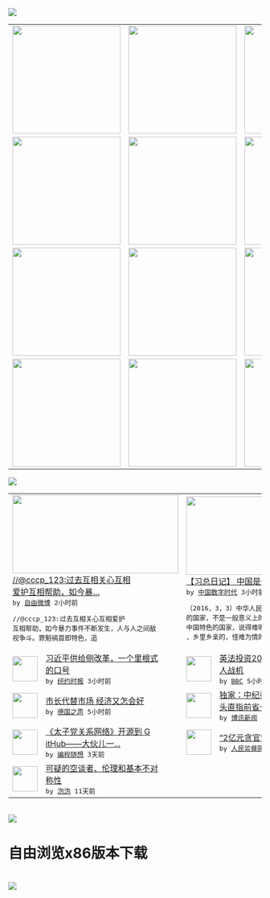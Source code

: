 

<a href="https://github.com/greatfire/z/raw/master/FreeBrowser.apk"><img src="https://raw.githubusercontent.com/greatfire/wiki/master/x/header.png" /></a><table><tr><td width="262" align="center" valign="center"><a href="https://github.com/greatfire/wiki/wiki/nyt" title="纽约时报中文网 国际纵览"><img src="https://raw.githubusercontent.com/greatfire/wiki/master/x/nyt_flag.png" width="215"/></a></td><td width="262" align="center" valign="center"><a href="https://github.com/greatfire/wiki/wiki/dw" title=""><img src="https://raw.githubusercontent.com/greatfire/wiki/master/x/dw_flag.png" width="215"/></a></td><td width="262" align="center" valign="center"><a href="https://github.com/greatfire/wiki/wiki/rmjd" title=""><img src="https://raw.githubusercontent.com/greatfire/wiki/master/x/rmjd_flag.png" width="215"/></a></td></tr><tr><td width="262" align="center" valign="center"><a href="https://github.com/paopaonetizen/website" title="泡泡 - 未经审查的互联网信息"><img src="https://raw.githubusercontent.com/greatfire/wiki/master/x/pp_flag.png" width="215"/></a></td><td width="262" align="center" valign="center"><a href="https://github.com/getlantern/mirror" title="以及自由微博和GreatFire.org官方中文论坛"><img src="https://raw.githubusercontent.com/greatfire/wiki/master/x/lantern_flag.png" width="215"/></a></td><td width="262" align="center" valign="center"><a href="https://github.com/cdtmirrors/m/" title=""><img src="https://raw.githubusercontent.com/greatfire/wiki/master/x/cdt_flag.png" width="215"/></a></td></tr><tr><td width="262" align="center" valign="center"><a href="https://github.com/program-think/blog" title="编程随想的博客"><img src="https://raw.githubusercontent.com/greatfire/wiki/master/x/pt_flag.png" width="215"/></a></td><td width="262" align="center" valign="center"><a href="https://github.com/greatfire/wiki/wiki/bbc" title=""><img src="https://raw.githubusercontent.com/greatfire/wiki/master/x/bbc_flag.png" width="215"/></a></td><td width="262" align="center" valign="center"><a href="https://github.com/freeweibo/s" title="自由微博 - 匿名和不受屏蔽的新浪微博搜索"><img src="https://raw.githubusercontent.com/greatfire/wiki/master/x/fw_flag.png" width="215"/></a></td></tr><tr><td width="262" align="center" valign="center"><a href="https://github.com/greatfire/wiki/wiki/google" title=""><img src="https://raw.githubusercontent.com/greatfire/wiki/master/x/google_flag.png" width="215"/></a></td><td width="262" align="center" valign="center"><a href="https://github.com/bxnews/boxun" title=""><img src="https://raw.githubusercontent.com/greatfire/wiki/master/x/bx_flag.png" width="215"/></a></td><td width="262" align="center" valign="center"><a href="https://github.com/greatfire/wiki/wiki/open-source" title="欢迎访问GreatFire.org开发者项目网站"><img src="https://raw.githubusercontent.com/greatfire/wiki/master/x/open-source_flag.png" width="215"/></a></td></tr></table><img src="https://raw.githubusercontent.com/greatfire/wiki/master/x/newsfeed text.png" /><table cols="4"><tr><td colspan="2" width="380"><a href="https://freeweibo.com/weibo/3949210259412870"><img src="https://raw.githubusercontent.com/greatfire/wiki/master/x/fw_logo_b.png" width="330" height="156"/></a></br><a href="https://freeweibo.com/weibo/3949210259412870">//@cccp_123:过去互相关心互相<br/>爱护互相帮助，如今暴…</a></br><kbd> by <a href="https://freeweibo.com/">自由微博</a> 2小时前 </kbd></br><pre>//@cccp_123:过去互相关心互相爱护<br/>互相帮助，如今暴力事件不断发生，人与人之间敌<br/>视争斗。罪魁祸首即特色，追</pre></td><td colspan="2" width="380"><a href="http://feedproxy.google.com/~r/chinadigitaltimes/main-page/~3/rjBMlGzS3PU/"><img src="http://i0.wp.com/chinadigitaltimes.net/chinese/files/2015/10/24_avatar_big.jpg?resize=232%2C174" width="330" height="156"/></a></br><a href="http://feedproxy.google.com/~r/chinadigitaltimes/main-page/~3/rjBMlGzS3PU/">【习总日记】 中国是一个特殊的国家</a></br><kbd> by <a href="http://chinadigitaltimes.net/chinese/">中国数字时代</a> 3小时前 </kbd></br><pre>（2016，3，3）中华人民共和国是一个特殊<br/>的国家，不是一般意义上的国家。说得好听点是具<br/>中国特色的国家，说得难听点。。。算了，不说了<br/>，乡里乡亲的，怪难为情的。很...</pre></td></tr><tr><td><img src="http://static01.nyt.com/images/2016/03/03/world/04chinaecon-web/04chinaecon-web-articleLarge.jpg" width="50" height="50"/></td><td width="280"><a href="https://d3qlz4p8smvoli.cloudfront.net/business/20160304/c04chinaecon/">习近平供给侧改革，一个里根式<br/>的口号</a></br><kbd> by <a href="http://m.cn.nytimes.com/">纽约时报</a> 3小时前 </kbd></td><td><img src="http://a.files.bbci.co.uk/worldservice/live/assets/images/2016/03/03/160303212507_uk_france_144x81_pa_nocredit.jpg" width="50" height="50"/></td><td width="280"><a href="http://www.bbc.com/zhongwen/simp/world/2016/03/160303_uk_france_drone">英法投资20亿欧元继续研发无<br/>人战机</a></br><kbd> by <a href="http://www.bbc.co.uk/zhongwen/simp">BBC</a> 5小时前 </kbd></td></tr><tr><td><img src="http://www.dw.com/image/0,,16109203_302,00.jpg" width="50" height="50"/></td><td width="280"><a href="http://dw.com/p/1I6ak?maca=chi-GK-text-greatfire-all-chinese-15625-xml-mrss">市长代替市场 经济又怎会好</a></br><kbd> by <a href="http://dw.de">德国之声</a> 5小时前 </kbd></td><td><img src="http://www.boxun.com/news/images/2016/03/201603030103china1.jpg" width="50" height="50"/></td><td width="280"><a href="http://www.boxun.com/news/gb/china/2016/03/201603030103.shtml">独家：中纪委对辽宁杀回马枪矛<br/>头直指前省长陈政高请看...</a></br><kbd> by <a href="http://www.boxun.com">博讯新闻</a> 1天前 </kbd></td></tr><tr><td><img src="https://raw.githubusercontent.com/greatfire/wiki/master/x/pt_logo.png" width="50" height="50"/></td><td width="280"><a href="http://feedproxy.google.com/~r/programthink/~3/yJpdxJyRuKo/Zhao-at-GitHub.html">《太子党关系网络》开源到 G<br/>itHub——大伙儿一...</a></br><kbd> by <a href="http://program-think.blogspot.com">编程随想</a> 3天前 </kbd></td><td><img src="http://www.rmjdw.com/uploads/allimg/160223/10101CB7-0.jpg" width="50" height="50"/></td><td width="280"><a href="http://www.rmjdw.com//fanfuqianshao/20160223/15516.html">“2亿元贪官”开罚单不手软 </a></br><kbd> by <a href="http://www.rmjdw.com/">人民监督网</a> 10天前 </kbd></td></tr><tr><td><img src="https://raw.githubusercontent.com/greatfire/wiki/master/x/pp_logo.png" width="50" height="50"/></td><td width="280"><a href="https://pao-pao.net/article/675">可疑的空谈者、伦理和基本不对<br/>称性</a></br><kbd> by <a href="https://pao-pao.net">泡泡</a> 11天前 </kbd></td></table></br><a href="https://github.com/greatfire/z/raw/master/FreeBrowser.apk"><img src="https://raw.githubusercontent.com/greatfire/wiki/master/x/download app.png" /></a><h1>自由浏览x86版本下载<h1><a href="https://github.com/greatfire/z/raw/master/FreeBrowser-x86.apk"><img src="https://raw.githubusercontent.com/greatfire/images/master/fb86.qr.png" /></a>